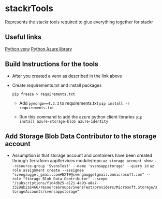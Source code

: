 # stackrTools
Represents the stackr tools required to glue everything together for stackr

## Useful links
[Python venv](https://code.visualstudio.com/docs/python/environments)
[Python Azure library](https://learn.microsoft.com/en-us/azure/storage/blobs/storage-quickstart-blobs-python?tabs=managed-identity%2Croles-azure-cli%2Csign-in-azure-cli)

## Build Instructions for the tools

- After you created a venv as described in the link above
- Create requirements.txt and install packages

    `pip freeze > requirements.txt`
    
    - Add `pymongo==4.3.3` to requirements.txt
    `pip install -r requirements.txt`

    - Run this command to add the azure python client libraries
    `pip install azure-storage-blob azure-identity`

## Add Storage Blob Data Contributor to the storage account

- Assumption is that storage account and containers have been created through Terraform appServices module/repo
`az storage account show --resource-group 'SvensTest' --name 'svensappstorage' --query id`
`az role assignment create --assignee "svengauggel_gmail.com#EXT#@svengauggelgmail.onmicrosoft.com" --role "Storage Blob Data Contributor" --scope "/subscriptions/f1d4db25-a121-4a93-a8a7-3329ab216466/resourceGroups/SvensTest/providers/Microsoft.Storage/storageAccounts/svensappstorage"`